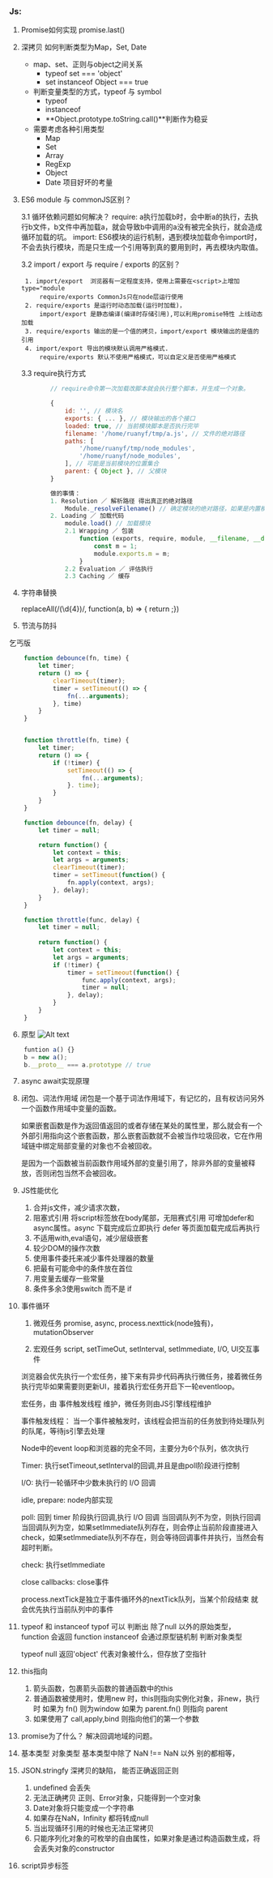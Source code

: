 ### Js: 
1. Promise如何实现 promise.last()
    
2. 深拷贝
    如何判断类型为Map，Set, Date
    * map、set、正则与object之间关系
        * typeof set === 'object'
        * set instanceof Object === true
    * 判断变量类型的方式，typeof 与 symbol
        * typeof
        * instanceof
        * **Object.prototype.toString.call()**判断作为稳妥
    * 需要考虑各种引用类型
        * Map
        * Set
        * Array
        * RegExp
        * Object
        * Date
        项目好坏的考量

3. ES6 module 与 commonJS区别？ 
    
    3.1 循环依赖问题如何解决？
        require: 
            a执行加载b时，会中断a的执行，去执行b文件，b文件中再加载a，就会导致b中调用的a没有被完全执行，就会造成循环加载的坑。
        import:
            ES6模块的运行机制，遇到模块加载命令import时，不会去执行模块，而是只生成一个引用等到真的要用到时，再去模块内取值。
        
    
    3.2 import / export 与 require / exports 的区别？

        1. import/export  浏览器有一定程度支持，使用上需要在<script>上增加type="module
            require/exports CommonJs只在node层运行使用
        2. require/exports 是运行时动态加载(运行时加载)，
            import/export 是静态编译(编译时存储引用),可以利用promise特性 上线动态加载
        3. require/exports 输出的是一个值的拷贝，import/export 模块输出的是值的引用
        4. import/export 导出的模块默认调用严格模式.
            require/exports 默认不使用严格模式，可以自定义是否使用严格模式

    3.3 require执行方式
    ```javascript
            // require命令第一次加载改脚本就会执行整个脚本，并生成一个对象。

            {
                id: '', // 模块名
                exports: { ... }, // 模块输出的各个接口
                loaded: true, // 当前模块脚本是否执行完毕
                filename: '/home/ruanyf/tmp/a.js', // 文件的绝对路径
                paths: [
                    '/home/ruanyf/tmp/node_modules',
                    '/home/ruanyf/node_modules',
                ], // 可能是当前模块的位置集合
                parent: { Object }, // 父模块
            }

            做的事情： 
            1. Resolution ／ 解析路径 得出真正的绝对路径
                Module._resolveFilename() // 确定模块的绝对路径，如果是内置模块则不含路径返回
            2. Loading ／ 加载代码
                module.load() // 加载模块
                2.1 Wrapping ／ 包装
                    function (exports, require, module, __filename, __dirname) {
                        const m = 1;
                        module.exports.m = m;
                    }
                2.2 Evaluation ／ 评估执行
                2.3 Caching ／ 缓存
    ```
4. 字符串替换

    replaceAll(/(\d{4})/, function(a, b) => { return ;})

5. 节流与防抖


乞丐版
```javascript
    function debounce(fn, time) {
        let timer;
        return () => {
            clearTimeout(timer);
            timer = setTimeout(() => {
                fn(...arguments);
            }, time)
        }
    }


    function throttle(fn, time) {
        let timer;
        return () => {
            if (!timer) {
                setTimeout(() => {
                    fn(...arguments);
                }. time);
            }
        }
    }


```

```javascript
    function debounce(fn, delay) {
        let timer = null;

        return function() {
            let context = this;
            let args = arguments;
            clearTimeout(timer);
            timer = setTimeout(function() {
                fn.apply(context, args);
            }, delay);
        }
    }

    function throttle(func, delay) {
        let timer = null;
        
        return function() {
            let context = this;
            let args = arguments;
            if (!timer) {
                timer = setTimeout(function() {
                    func.apply(context, args);
                    timer = null;
                }, delay);
            }
        }
    }
```

6. 原型
    ![Alt text](../IMG/原型.png)
```javascript
    funtion a() {}
    b = new a();
    b.__proto__ === a.prototype // true
```

7. async await实现原理

8. 闭包、词法作用域
    闭包是一个基于词法作用域下，有记忆的，且有权访问另外一个函数作用域中变量的函数。
    
    如果嵌套函数是作为返回值返回的或者存储在某处的属性里，那么就会有一个外部引用指向这个嵌套函数，那么嵌套函数就不会被当作垃圾回收，它在作用域链中绑定局部变量的对象也不会被回收。

    是因为一个函数被当前函数作用域外部的变量引用了，除非外部的变量被释放，否则闭包当然不会被回收。

9. JS性能优化
    1. 合并js文件，减少请求次数，
    2. 阻塞式引用 将script标签放在body尾部，无阻赛式引用 可增加defer和async属性。async 下载完成后立即执行 defer 等页面加载完成后再执行
    3. 不适用with,eval语句，减少层级嵌套
    4. 较少DOM的操作次数
    5. 使用事件委托来减少事件处理器的数量
    6. 把最有可能命中的条件放在首位
    7. 用变量去缓存一些常量
    8. 条件多余3使用switch 而不是 if

10. 事件循环
    1. 微观任务
        promise, async, process.nexttick(node独有)，mutationObserver
    
    2. 宏观任务
        script, setTimeOut, setInterval, setImmediate, I/O, UI交互事件
    
    浏览器会优先执行一个宏任务，接下来有异步代码再执行微任务，接着微任务执行完毕如果需要则更新UI，接着执行宏任务开启下一轮eventloop。

    宏任务，由 事件触发线程 维护，微任务则由JS引擎线程维护

    事件触发线程： 当一个事件被触发时，该线程会把当前的任务放到待处理队列的队尾，等待js引擎去处理

    Node中的event loop和浏览器的完全不同，主要分为6个队列，依次执行

    Timer: 执行setTimeout,setInterval的回调,并且是由poll阶段进行控制

    I/O: 执行一轮循环中少数未执行的 I/O 回调

    idle, prepare: node内部实现

    poll: 回到 timer 阶段执行回调,执行 I/O 回调
        当回调队列不为空，则执行回调
        当回调队列为空，如果setImmediate队列存在，则会停止当前阶段直接进入check，如果setImmediate队列不存在，则会等待回调事件并执行，当然会有超时判断。

    check: 执行setImmediate

    close callbacks: close事件

    process.nextTick是独立于事件循环外的nextTick队列，当某个阶段结束 就会优先执行当前队列中的事件

11. typeof 和 instanceof
    typof 可以 判断出 除了null 以外的原始类型， function 会返回 function
    instanceof 会通过原型链机制 判断对象类型

    typeof null 返回'object' 代表对象被什么，但存放了空指针

12. this指向
    1. 箭头函数，包裹箭头函数的普通函数中的this
    2. 普通函数被使用时，使用new 时，this则指向实例化对象，非new，执行时 如果为 fn() 则为window 如果为 parent.fn() 则指向 parent
    3. 如果使用了 call,apply,bind 则指向他们的第一个参数

13. promise为了什么？
    解决回调地域的问题。

14. 基本类型 对象类型
    基本类型中除了 NaN !== NaN 以外 别的都相等， 

15. JSON.stringfy 深拷贝的缺陷， 能否正确返回正则
    1. undefined 会丢失
    2. 无法正确拷贝 正则、Error对象，只能得到一个空对象
    3. Date对象将只能变成一个字符串
    4. 如果存在NaN，Infinity 都将转成null
    5. 当出现循环引用的时候也无法正常拷贝
    6. 只能序列化对象的可枚举的自由属性，如果对象是通过构造函数生成，将会丢失对象的constructor

16. script异步标签
    <script type="module"> == <script defer> 异步加载，等页面渲染完成再执行
    <script async> 一旦下载完成，就会阻塞渲染引擎执行js文件

17. 判断当前对象是否为空对象 {}
    1. JSON.stringfy()
    2. Object.keys => 返回对象Obj的自身属性组成的数组
    3. for in => hasOwnProperty()
    4. reflect.ownKeys(Obj) => 返回对象Obj的自身属性组成的数组